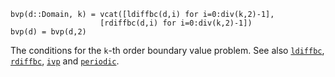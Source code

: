 ```
bvp(d::Domain, k) = vcat([ldiffbc(d,i) for i=0:div(k,2)-1],
                    [rdiffbc(d,i) for i=0:div(k,2)-1])
bvp(d) = bvp(d,2)
```

The conditions for the `k`-th order boundary value problem. See also [`ldiffbc`](@ref), [`rdiffbc`](@ref), [`ivp`](@ref) and [`periodic`](@ref).
